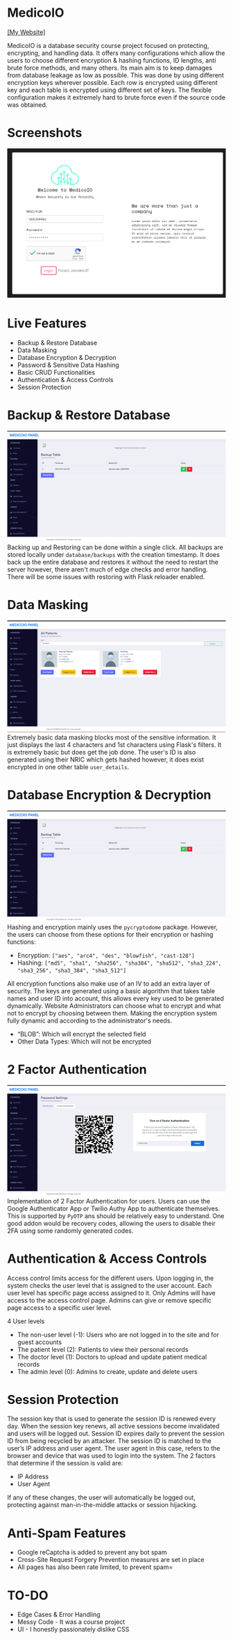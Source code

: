 # MedicoIO
[[My Website]](https://mitsuzi.xyz/)

MedicoIO is a database security course project focused on protecting, encrypting, and handling data. It offers many configurations which allow the users to choose different encryption & hashing functions, ID lengths, anti brute force methods, and many others. Its main aim is to keep damages from database leakage as low as possible. This was done by using different encryption keys wherever possible. Each row is encrypted using different key and each table is encrypted using different set of keys. The flexible configuration makes it extremely hard to brute force even if the source code was obtained.

# Screenshots
![main](https://github.com/ContionMig/MedicoIO/blob/main/showcase/Screenshot_2-min.png?raw=true)

# Live Features
- Backup & Restore Database
- Data Masking
- Database Encryption & Decryption
- Password & Sensitive Data Hashing
- Basic CRUD Functionalities
- Authentication & Access Controls
- Session Protection



# Backup & Restore Database
![backup](https://github.com/ContionMig/MedicoIO/blob/main/showcase/Screenshot_11-min.png?raw=true)
Backing up and Restoring can be done within a single click. All backups are stored locally under `database/backups` with the creation timestamp. It does back up the entire database and restores it without the need to restart the server however, there aren't much of edge checks and error handling. There will be some issues with restoring with Flask reloader enabled. 


# Data Masking
![masking](https://github.com/ContionMig/MedicoIO/blob/main/showcase/Screenshot_3-min.png?raw=true)
Extremely basic data masking blocks most of the sensitive information. It just displays the last 4 characters and 1st characters using Flask's filters. It is extremely basic but does get the job done. The user's ID is also generated using their NRIC which gets hashed however, it does exist encrypted in one other table `user_details`. 


# Database Encryption & Decryption
![encryption](https://github.com/ContionMig/MedicoIO/blob/main/showcase/Screenshot_11-min.png?raw=true)
Hashing and encryption mainly uses the `pycryptodome` package. However, the users can choose from these options for their encryption or hashing functions:
- Encryption: `["aes", "arc4", "des", "blowfish", "cast-128"]`
- Hashing: `["md5", "sha1", "sha256", "sha384", "sha512", "sha3_224", "sha3_256", "sha3_384", "sha3_512"]`

All encryption functions also make use of an IV to add an extra layer of security. The keys are generated using a basic algorithm that takes table names and user ID into account, this allows every key used to be generated dynamically. Website Administrators can choose what to encrypt and what not to encrypt by choosing between them. Making the encryption system fully dynamic and according to the administrator's needs.
- “BLOB”: Which will encrypt the selected field
- Other Data Types: Which will not be encrypted


# 2 Factor Authentication
![2factor](https://github.com/ContionMig/MedicoIO/blob/main/showcase/Screenshot_12-min.png?raw=true)
Implementation of 2 Factor Authentication for users. Users can use the Google Authenticator App or Twilio Authy App to authenticate themselves. This is supported by `PyOTP` ans should be relatively easy to understand. One good addon would be recovery codes, allowing the users to disable their 2FA using some randomly generated codes.

# Authentication & Access Controls
Access control limits access for the different users. Upon logging in, the system checks the user level that is assigned to the user account. Each user level has specific page access assigned to it. Only Admins will have access to the access control page. Admins can give or remove specific page access to a specific user level.

4 User levels
- The non-user level (-1): Users who are not logged in to the site and for guest accounts
- The patient level (2): Patients to view their personal records
- The doctor level (1): Doctors to upload and update patient medical records
- The admin level (0): Admins to create, update and delete users



# Session Protection
The session key that is used to generate the session ID is renewed every day. When the session key renews, all active sessions become invalidated and users will be logged out. Session ID expires daily to prevent the session ID from being recycled by an attacker. The session ID is matched to the user’s IP address and user agent. The user agent in this case, refers to the browser and device that was used to login into the system. The 2 factors that determine if the session is valid are:
- IP Address
- User Agent

If any of these changes, the user will automatically be logged out, protecting against man-in-the-middle attacks or session hijacking.

# Anti-Spam Features
- Google reCaptcha is added to prevent any bot spam
- Cross-Site Request Forgery Prevention measures are set in place
- All pages has also been rate limited, to prevent spam=


# TO-DO
- Edge Cases & Error Handling
- Messy Code - It was a course project
- UI - I honestly passionately dislike CSS 
